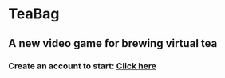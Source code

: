 # TeaBag
## A new video game for brewing virtual tea
### Create an account to start: [Click here](https://lb123658.github.io/tea/account)
